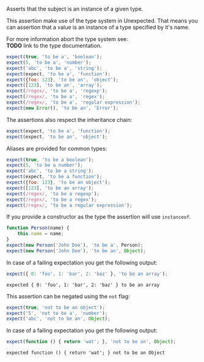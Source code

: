 Asserts that the subject is an instance of a given type.

This assertion make use of the type system in Unexpected. That means
you can assertion that a value is an instance of a type specified by
it's name.

For more information abort the type system see:<br>
__TODO__ link to the type documentation.

<!-- evaluate -->
```javascript
expect(true, 'to be a', 'boolean');
expect(5, 'to be a', 'number');
expect('abc', 'to be a', 'string');
expect(expect, 'to be a', 'function');
expect({foo: 123}, 'to be an', 'object');
expect([123], 'to be an', 'array');
expect(/regex/, 'to be a', 'regexp');
expect(/regex/, 'to be a', 'regex');
expect(/regex/, 'to be a', 'regular expression');
expect(new Error(), 'to be an', 'Error');
```
<!-- /evaluate -->

The assertions also respect the inheritance chain:

<!-- evaluate -->
```javascript
expect(expect, 'to be a', 'function');
expect(expect, 'to be an', 'object');
```
<!-- /evaluate -->

Aliases are provided for common types:

<!-- evaluate -->
```javascript
expect(true, 'to be a boolean');
expect(5, 'to be a number');
expect('abc', 'to be a string');
expect(expect, 'to be a function');
expect({foo: 123}, 'to be an object');
expect([123], 'to be an array');
expect(/regex/, 'to be a regexp');
expect(/regex/, 'to be a regex');
expect(/regex/, 'to be a regular expression');
```
<!-- /evaluate -->

If you provide a constructor as the type the assertion will use `instanceof`.

<!-- evaluate -->
```javascript
function Person(name) {
    this.name = name;
}
expect(new Person('John Doe'), 'to be a', Person);
expect(new Person('John Doe'), 'to be an', Object);
```
<!-- /evaluate -->

In case of a failing expectation you get the following output:

<!-- evaluate -->
```javascript
expect({ 0: 'foo', 1: 'bar', 2: 'baz' }, 'to be an array');
```

```
expected { 0: 'foo', 1: 'bar', 2: 'baz' } to be an array
```
<!-- /evaluate -->


This assertion can be negated using the `not` flag:

<!-- evaluate -->
```javascript
expect(true, 'not to be an object');
expect('5', 'not to be a', 'number');
expect('abc', 'not to be an', Object);
```
<!-- /evaluate -->

In case of a failing expectation you get the following output:

<!-- evaluate -->
```javascript
expect(function () { return 'wat'; }, 'not to be an', Object);
```

```
expected function () { return 'wat'; } not to be an Object
```
<!-- /evaluate -->
